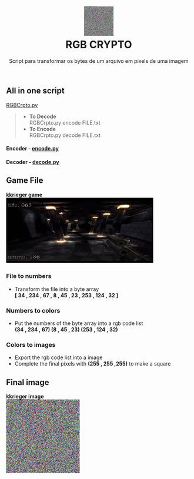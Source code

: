 <h1 align="center">
<br>
  <img src=kkrieger.exe.png width=80></img><br>
  RGB CRYPTO
<br>
</h1>

<p align="center">Script para transformar os bytes de um arquivo em pixels de uma imagem</p>
<br>

## All in one script  
[RGBCrpto.py](/RGBCrypto.py)

> - **To Decode**  
> RGBCrpto.py encode FILE.txt  
> - **To Encode**  
> RGBCrpto.py decode FILE.txt  

#### Encoder - [encode.py](/encode.py)

#### Decoder - [decode.py](/decode.py)

## Game File
<p><b>kkrieger game</b><br> <img src=game.png width=400></img></p> 

### File to numbers
- Transform the file into a byte array  
**[ 34 , 234 , 67 , 8 , 45 , 23 , 253 , 124 , 32 ]**

### Numbers to colors
- Put the numbers of the byte array into a rgb code list  
**(34 , 234 , 67) (8 , 45 , 23) (253 , 124 , 32)**

### Colors to images
- Export the rgb code list into a image
- Complete the final pixels with **(255 , 255 ,255)** to make a square

## Final image
<p><b>kkrieger image</b><br><img src=kkrieger.exe.png width=200 ></img></p>
